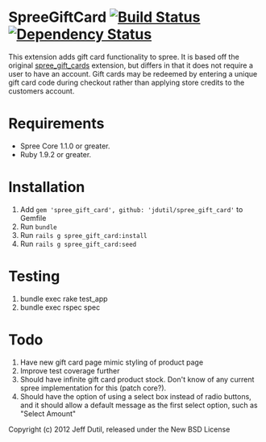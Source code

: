 SpreeGiftCard [![Build Status](https://secure.travis-ci.org/jdutil/spree_gift_card.png)](http://travis-ci.org/jdutil/spree_gift_card) [![Dependency Status](https://gemnasium.com/jdutil/spree_gift_card.png?travis)](https://gemnasium.com/jdutil/spree_gift_card)
=============

This extension adds gift card functionality to spree.  It is based off the original [spree_gift_cards](http://github.com/spree/spree_gift_cards)
extension, but differs in that it does not require a user to have an account.  Gift cards may be redeemed by
entering a unique gift card code during checkout rather than applying store credits to the customers account.

Requirements
============

* Spree Core 1.1.0 or greater.
* Ruby 1.9.2 or greater.

Installation
============

1. Add `gem 'spree_gift_card', github: 'jdutil/spree_gift_card'` to Gemfile
1. Run `bundle`
1. Run `rails g spree_gift_card:install`
1. Run `rails g spree_gift_card:seed`

Testing
=======

1. bundle exec rake test_app
1. bundle exec rspec spec

Todo
====

1. Have new gift card page mimic styling of product page
1. Improve test coverage further
1. Should have infinite gift card product stock.  Don't know of any current spree implementation for this (patch core?).
1. Should have the option of using a select box instead of radio buttons, and it should allow a default message as the first select option, such as "Select Amount"


Copyright (c) 2012 Jeff Dutil, released under the New BSD License
